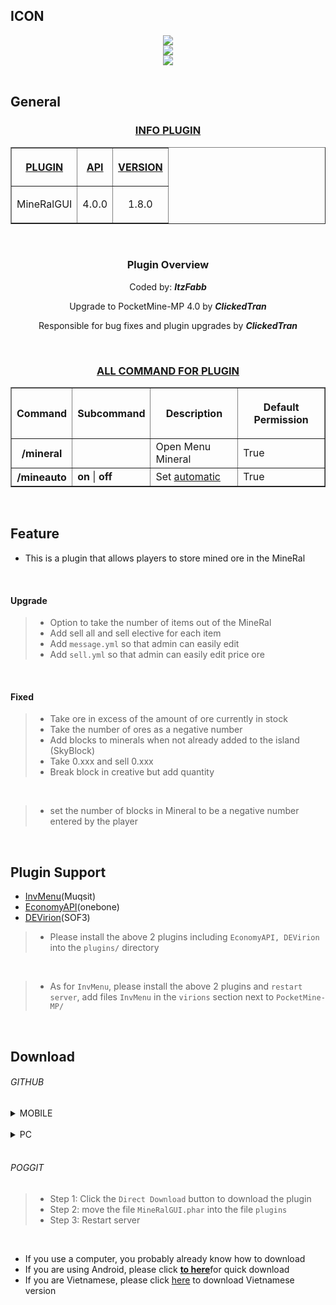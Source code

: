 ## ICON 
<div align="center">
<img src="https://github.com/Clickedtran/MineRalGUI-PM4/blob/Master/icon.gif">
<br>

<img src="https://github.com/Clickedtran/MineRalGUI-PM4/blob/Master/mineral.jpg" align="center">
<br>

<img src="https://github.com/Clickedtran/MineRalGUI-PM4/blob/Master/icon.gif">
</div>
<br>


## General
<h3 align="center"><u>INFO PLUGIN</u></h3>
<table border="1" align="center">
<tr>
<th><p><u>PLUGIN</u></p></th>
<th><p><u>API</u></p></th>
<th><p><u>VERSION</u></p></th>
</tr>
<tr>
<td align="center">
<p>MineRalGUI</p>
</td>
<td align="center">
<p>4.0.0</p>
</td>
<td align="center">
<p>1.8.0</p>
</td>
</tr>
</table>
<br>

<div align="center">
<h3 align="center">Plugin Overview</h3>
<p>Coded by: <i><strong>ItzFabb</strong></i></p>
<p>Upgrade to PocketMine-MP 4.0 by <i><strong>ClickedTran</strong></i></p>
<p>Responsible for bug fixes and plugin upgrades by <i><strong>ClickedTran</strong></i></p>
</div>

<br>
<h3 align="center"><u>ALL COMMAND FOR PLUGIN</u></h3>
<table border="1" align="center">
<tr>
<th><p>Command</p></th>
<th><p>Subcommand</p></th>
<th><p>Description</p></th>
<th><p>Default Permission</p></th>
</tr>
<tr>
<th>/mineral</th>
<td></td>
<td>Open Menu Mineral</td>
<td>True</td>
</tr>
<tr>
<th>/mineauto</th>
<td><b>on</b> | <b>off</b></td>
<td>Set <u>automatic<u></td>
<td>True</td>
</tr>
</table>
<br>

## Feature
- This is a plugin that allows players to store mined ore in the MineRal

<br>

<h4>Upgrade</h4>

>- Option to take the number of items out of the MineRal
>- Add sell all and sell elective for each item
>- Add `message.yml` so that admin can easily edit
>- Add `sell.yml` so that admin can easily edit price ore

<br>

<h4>Fixed</h4>

>- Take ore in excess of the amount of ore currently in stock
>- Take the number of ores as a negative number
>- Add blocks to minerals when not already added to the island (SkyBlock)
>- Take 0.xxx and sell 0.xxx
>- Break block in creative but add quantity
<br>

>- set the number of blocks in Mineral to be a negative number entered by the player
<br>



## Plugin Support
- [InvMenu](https://github.com/muqsit/InvMenu)(Muqsit)
- [EconomyAPI](https://github.com/onebone/EconomyS)(onebone)
- [DEVirion](https://github.com/poggit/devirion)(SOF3)
>- Please install the above 2 plugins including `EconomyAPI, DEVirion` into the `plugins/` directory
<br>

>- As for `InvMenu`, please install the above 2 plugins and `restart server`, add files `InvMenu` in the `virions` section next to `PocketMine-MP/`
<br>

## Download
<h6>GITHUB</h6>
<details>
<summary>MOBILE</summary>

>- Step 1: Click the `:` on the right side of the screen
>- Step 2: Turn on `Website For PC`
>- Step 3: Click the `Code` button
>- Step 4: Click `DOWNLOAD ZIP`
>- Step 5: Move the file `MineRalGUI.phar` into the file `plugins`
>- Step 6: Restart server

</details>
<br>

<details>
<summary>PC</summary>

>- Step 1: Click the `Code` button
>- Step 2: Click `DOWNLOAD ZIP`
>- Step 3: Move the file `MineRalGUI.phar` into the file `plugins`
>- Step 4: Restart server

</details>
<br>

<h6>POGGIT</h6>

>- Step 1: Click the `Direct Download` button to download the plugin
>- Step 2: move the file `MineRalGUI.phar` into the file `plugins`
>- Step 3: Restart server
<br>

- If you use a computer, you probably already know how to download
- If you are using Android, please click <a href="https://github.com/Clickedtran/MineRalGUI-PM4/archive/refs/heads/Master.zip"><b><u>to here</b></u></a>for quick download
- If you are Vietnamese, please click <a href="https://github.com/Clickedtran/MineRalGUI-PM4/releases/download/Vietnamese/MineRalGUI_1.8.0_Viethoa.zip">here</a> to download Vietnamese version
<br>

